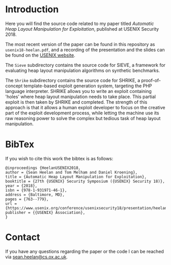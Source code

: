 # Introduction

Here you will find the source code related to my paper titled *Automatic Heap
Layout Manipulation for Exploitation*, published at USENIX Security 2018.

The most recent version of the paper can be found in this repository as
`usenix18-heelan.pdf`, and a recording of the presentation and the slides can be
found on the [USENIX website][1].

The `Sieve` subdirectory contains the source code for SIEVE, a framework
for evaluating heap layout manipulation algorithms on synthetic benchmarks.

The `Shrike` subdirectory contains the source code for SHRIKE, a
proof-of-concept template-based exploit generation system, targeting the PHP
language interpreter. SHRIKE allows you to write an exploit containing 'holes'
where heap layout manipulation needs to take place. This partial exploit is then
taken by SHRIKE and completed.  The strength of this approach is that it allows
a human exploit developer to focus on the creative part of the exploit
development process, while letting the machine use its raw reasoning power to
solve the complex but tedious task of heap layout manipulation.

# BibTex

If you wish to cite this work the bibtex is as follows:

```
@inproceedings {HeelanUSENIX2018,
author = {Sean Heelan and Tom Melham and Daniel Kroening},
title = {Automatic Heap Layout Manipulation for Exploitation},
booktitle = {27th {USENIX} Security Symposium ({USENIX} Security 18)},
year = {2018},
isbn = {978-1-931971-46-1},
address = {Baltimore, MD},
pages = {763--779},
url = {https://www.usenix.org/conference/usenixsecurity18/presentation/heelan},
publisher = {{USENIX} Association},
}
```

# Contact

If you have any questions regarding the paper or the code I can be reached via
[sean.heelan@cs.ox.ac.uk](mailto:sean.heelan@cs.ox.ac.uk).

[1]: https://www.usenix.org/conference/usenixsecurity18/presentation/heelan
